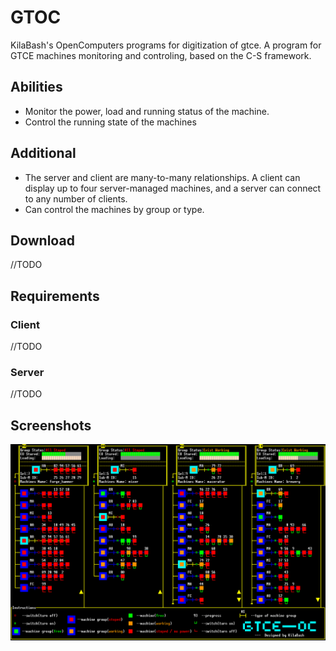 # GTOC
 KilaBash's OpenComputers programs for digitization of gtce.
 A program for GTCE machines monitoring and controling, based on the C-S framework.
## Abilities
- Monitor the power, load and running status of the machine.
- Control the running state of the machines
## Additional
- The server and client are many-to-many relationships. A client can display up to four server-managed machines, and a server can connect to any number of clients.
- Can control the machines by group or type.
## Download
//TODO
## Requirements
### Client
//TODO
### Server
//TODO
## Screenshots
![Image text](client/GTOC-Client.png)
